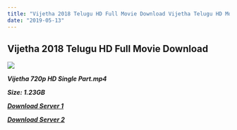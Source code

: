 ```yaml
---
title: "Vijetha 2018 Telugu HD Full Movie Download Vijetha Telugu HD Movie Download"
date: "2019-05-13"
---
```


## Vijetha 2018 Telugu HD Full Movie Download 

![](https://images.moviebuff.com/04b15aa1-4dd8-479a-93c8-78fdee100ce6?w=1000)

**_Vijetha 720p HD Single Part.mp4_**

**_Size: 1.23GB_**

**_[Download Server 1](https://openload.co/f/k71cwSTfVbc/)_**

**_[Download Server 2](https://openload.co/f/k71cwSTfVbc/)_**
